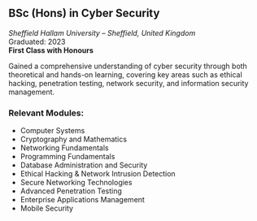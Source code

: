 ## **BSc (Hons) in Cyber Security**  
*Sheffield Hallam University – Sheffield, United Kingdom*  
Graduated: 2023  
**First Class with Honours**

Gained a comprehensive understanding of cyber security through both theoretical and hands-on learning, covering key areas such as ethical hacking, penetration testing, network security, and information security management.

### Relevant Modules:
- Computer Systems
- Cryptography and Mathematics
- Networking Fundamentals
- Programming Fundamentals
- Database Administration and Security
- Ethical Hacking & Network Intrusion Detection
- Secure Networking Technologies
- Advanced Penetration Testing
- Enterprise Applications Management
- Mobile Security